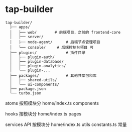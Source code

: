 # tap-builder

```
tap-builder/
  ├── apps/
  │   ├── web/        # 前端项目，之前的 frontend-core
  │   ├── server/
  │   ├── node-agent/      # 后端节点管理项目
  │   └── console/     # 后端控制台项目 可
  ├── plugins/             # 插件目录
  │   ├── plugin-auth/
  │   ├── plugin-database/
  │   ├── plugin-analytics/
  │   └── plugin-...
  ├── packages/            # 其他共享包和库
  │   ├── shared-utils/
  │   └── ui-components/
  ├── package.json
  └── turbo.json
```
atoms
	按照模块分
		home/index.ts
components

hooks
	按模块分
		home/index.ts
pages

services
	API 按模块分
		home/index.ts
utils
	constants.ts 常量
